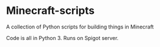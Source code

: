 # Minecraft-scripts
A collection of Python scripts for building things in Minecraft

Code is all in Python 3.
Runs on Spigot server.
